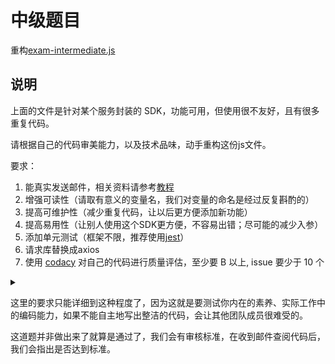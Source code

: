# 中级题目

重构[exam-intermediate.js](https://github.com/FEMessage/hire/blob/master/exam-intermediate.js)


## 说明

上面的文件是针对某个服务封装的 SDK，功能可用，但使用很不友好，且有很多重复代码。

请根据自己的代码审美能力，以及技术品味，动手重构这份js文件。


要求：

1. 能真实发送邮件，相关资料请参考[教程](https://www.yuque.com/docs/share/43a8f15d-ab59-4cea-b211-92ecf7549bf9)
1. 增强可读性（请取有意义的变量名，我们对变量的命名是经过反复斟酌的）
1. 提高可维护性（减少重复代码，让以后更方便添加新功能）
1. 提高易用性（让别人使用这个SDK更方便，不容易出错；尽可能的减少入参）
1. 添加单元测试（框架不限，推荐使用[jest](https://femessage.github.io/blog/docs/tutorial/test-driven-development-by-jest.html)）
1. 请求库替换成axios
1. 使用 [codacy](https://codacy.com) 对自己的代码进行质量评估，至少要 B 以上, issue 要少于 10 个

<details>
  <summary></summary>
  <p>
    还有一点就是，看到这个js在使用callback，是不是有点别扭？
  </p>
</details>

这里的要求只能详细到这种程度了，因为这就是要测试你内在的素养、实际工作中的编码能力，如果不能自主地写出整洁的代码，会让其他团队成员很难受的。

这道题并非做出来了就算是通过了，我们会有审核标准，在收到邮件查阅代码后，我们会指出是否达到标准。

